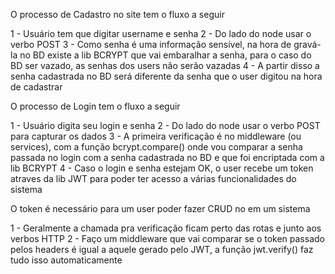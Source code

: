 O processo de Cadastro no site tem o fluxo a seguir

1 - Usuário tem que digitar username e senha
2 - Do lado do node usar o verbo POST
3 - Como senha é uma informação sensível, na hora de gravá-la no BD existe a lib BCRYPT que vai embaralhar a senha, para o caso do BD ser vazado, as senhas dos users não serão vazadas
4 - A partir disso a senha cadastrada no BD será diferente da senha que o user digitou na hora de cadastrar

O processo de Login tem o fluxo a seguir

1 - Usuário digita seu login e senha
2 - Do lado do node usar o verbo POST para capturar os dados
3 - A primeira verificação é no middleware (ou services), com a função bcrypt.compare() onde vou comparar a senha passada no login com a senha cadastrada no BD e que foi encriptada com a lib BCRYPT
4 -  Caso o login e senha estejam OK, o user recebe um token atraves da lib JWT para poder ter acesso a várias funcionalidades do sistema

O token é necessário para um user poder fazer CRUD no em um sistema

1 - Geralmente a chamada pra verificação ficam perto das rotas e junto aos verbos HTTP
2 - Faço um middleware que vai comparar se o token passado pelos headers é igual a aquele gerado pelo JWT, a função jwt.verify() faz tudo isso automaticamente
